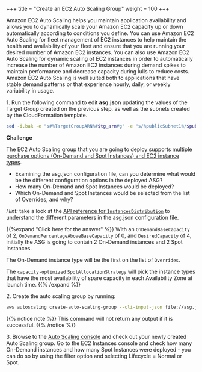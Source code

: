 +++
title = "Create an EC2 Auto Scaling Group"
weight = 100
+++

Amazon EC2 Auto Scaling helps you maintain application availability and allows you to dynamically scale your Amazon EC2 capacity up or down automatically according to conditions you define. You can use Amazon EC2 Auto Scaling for fleet management of EC2 instances to help maintain the health and availability of your fleet and ensure that you are running your desired number of Amazon EC2 instances. You can also use Amazon EC2 Auto Scaling for dynamic scaling of EC2 instances in order to automatically increase the number of Amazon EC2 instances during demand spikes to maintain performance and decrease capacity during lulls to reduce costs. Amazon EC2 Auto Scaling is well suited both to applications that have stable demand patterns or that experience hourly, daily, or weekly variability in usage.

1\. Run the following command to edit **asg.json** updating the values of the Target Group created on the previous step, as well as the subnets created by the CloudFormation template.

```bash
sed -i.bak -e "s#%TargetGroupARN%#$tg_arn#g" -e "s/%publicSubnet1%/$publicSubnet1/g" -e "s/%publicSubnet2%/$publicSubnet2/g" asg.json
```

**Challenge**

The EC2 Auto Scaling group that you are going to deploy supports [multiple purchase options (On-Demand and Spot Instances) and EC2 instance types](https://docs.aws.amazon.com/autoscaling/ec2/userguide/asg-purchase-options.html). 

* Examining the asg.json configuration file, can you determine what would be the different configuration options in the deployed ASG?
* How many On-Demand and Spot Instances would be deployed?
* Which On-Demand and Spot Instances would be selected from the list of Overrides, and why?


*Hint:* take a look at the [API reference for `InstancesDistribution`](https://docs.aws.amazon.com/autoscaling/ec2/APIReference/API_InstancesDistribution.html) to understand the different parameters in the asg.json configuration file.

{{%expand "Click here for the answer" %}}
With an `OnDemandBaseCapacity` of 2, `OnDemandPercentageAboveBaseCapacity` of 0, and `DesiredCapacity` of 4, initially the ASG is going to contain 2 On-Demand instances and 2 Spot Instances.

The On-Demand instance type will be the first on the list of `Overrides`.

The `capacity-optimized` `SpotAllocationStrategy` will pick the instance types that have the most availability of spare capacity in each Availability Zone at launch time. 
{{% /expand %}}

2\. Create the auto scaling group by running:

```bash
aws autoscaling create-auto-scaling-group --cli-input-json file://asg.json
```

{{% notice note %}}
This command will not return any output if it is successful.
{{% /notice %}}
	
3\. Browse to the [Auto Scaling console](https://console.aws.amazon.com/ec2autoscaling/home#/details) and check out your newly created Auto Scaling group. Go to the EC2 Instances console and check how many On-Demand instances and how many Spot Instances were deployed - you can do so by using the filter option and selecting Lifecycle = Normal or Spot.
